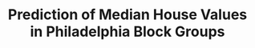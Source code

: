 ---
layout: page
title: Prediction of Median House Values in Philadelphia Block Groups
description: Predict Philadelphia house values with spatial lag, spatial error and geographically weighted regression (GWR).
img: assets/img/space-autocorrelate.png
redirect: ../assets/html/prediction_of_median_house_values.pdf
importance: 6
category: Writings
---